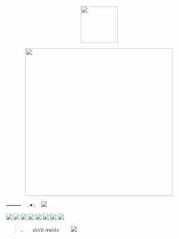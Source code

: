 <p align="center">
<img width="100" src="https://komarev.com/ghpvc/?username=kyoteru"
</p>

 <p align="center">
<img width="400" src="https://cdn.discordapp.com/attachments/1333647726046613595/1372818957710397440/379226a9-b2a3-415d-8ac6-58d019751e62.png?ex=682828c9&is=6826d749&hm=2e7815a12d9687dadecb1411b6779b44a1e16d255dbe532f54d2c3fd1ebc4a19"
</p>

──── 　.✦: 　![](https://files.catbox.moe/gbnsb0.gif)

![](https://64.media.tumblr.com/c9b76a01a0fac95a8bbf95853d17b11a/0b66a1d5af075f21-b8/s100x200/63dbe513d44240f27f409615dcd84b333e9c2bb9.gifv) ![](https://64.media.tumblr.com/e53bb8eae810ac724af9cc104cb75e63/c24536296bf3cafe-ae/s250x400/9293ae5d806fd889508c24a2878a13d55ccfc2d5.gifv) ![](https://64.media.tumblr.com/db1a3f11649350e75c6f77f7e049ca69/50f99216662f3f44-4a/s100x200/35aba97331e68ea0237a57ed790a51f48088029a.gifv) ![](https://64.media.tumblr.com/9f54064d98e2664b811612a1b05c7640/8e9d30a410d87d54-8b/s100x200/374dfcb9dc709dcf2482f49925e0668cf7882b06.pnj) ![](https://64.media.tumblr.com/b91bb48810bef2dd66f8be8a603b4e8f/2236e6baba8f5a20-1c/s100x200/3232087c3b8dcd9e609eac8a238d9c7db037f16c.gifv) ![](https://64.media.tumblr.com/badf1639d1bc270b4624e8543c512fee/00ed230b421dfcff-78/s100x200/1ea796b83b9c1569e4eff7916324e03c76e41cb4.gifv) ![](https://64.media.tumblr.com/fec7b236c477050377ddb7e4be85e505/00ed230b421dfcff-13/s100x200/6a94d4c5b0c71e45c508f48a521b15342c2ec717.gifv) ![](https://64.media.tumblr.com/7a05dc51d11c09322bda91919be28ea9/tumblr_pwt3lxeNOz1xbgu08o5_100.png)
>.　　*dark mode*  　　![](https://files.catbox.moe/uhokfa.gif)
